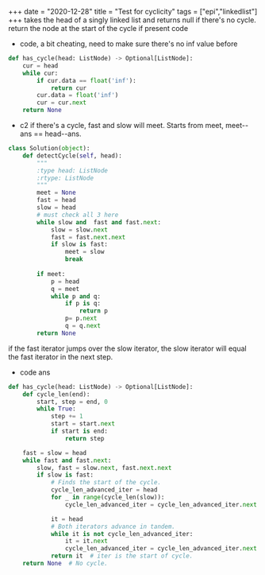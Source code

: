 +++ 
date = "2020-12-28"
title = "Test for cyclicity"
tags = ["epi","linkedlist"]
+++
takes the head of a singly linked list and returns null if there's no cycle.  
return the node at the start of the cycle if present
code
- code, a bit cheating, need to make sure there's no inf value before
```python
def has_cycle(head: ListNode) -> Optional[ListNode]:
    cur = head
    while cur:
        if cur.data == float('inf'):
            return cur
        cur.data = float('inf')
        cur = cur.next
    return None
```
- c2 if there's a cycle, fast and slow will meet. Starts from meet, meet--ans == head--ans.
```python
class Solution(object):
    def detectCycle(self, head):
        """
        :type head: ListNode
        :rtype: ListNode
        """
        meet = None
        fast = head
        slow = head
        # must check all 3 here
        while slow and  fast and fast.next:
            slow = slow.next
            fast = fast.next.next
            if slow is fast:
                meet = slow
                break
        
        if meet:
            p = head
            q = meet
            while p and q:
                if p is q:
                    return p
                p= p.next
                q = q.next
        return None
```

if the fast iterator jumps over the slow iterator, the slow iterator will equal the fast iterator in the next step.
- code ans
```python
def has_cycle(head: ListNode) -> Optional[ListNode]:
    def cycle_len(end):
        start, step = end, 0
        while True:
            step += 1
            start = start.next
            if start is end:
                return step

    fast = slow = head
    while fast and fast.next:
        slow, fast = slow.next, fast.next.next
        if slow is fast:
            # Finds the start of the cycle.
            cycle_len_advanced_iter = head
            for _ in range(cycle_len(slow)):
                cycle_len_advanced_iter = cycle_len_advanced_iter.next

            it = head
            # Both iterators advance in tandem.
            while it is not cycle_len_advanced_iter:
                it = it.next
                cycle_len_advanced_iter = cycle_len_advanced_iter.next
            return it  # iter is the start of cycle.
    return None  # No cycle.
```

